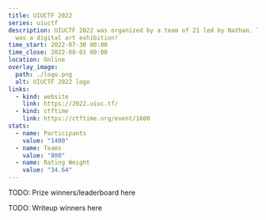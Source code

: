 ```yaml
---
title: UIUCTF 2022
series: uiuctf
description: UIUCTF 2022 was organized by a team of 21 led by Nathan. The theme
  was a digital art exhibition!
time_start: 2022-07-30 00:00
time_close: 2022-08-01 00:00
location: Online
overlay_image:
  path: ./logo.png
  alt: UIUCTF 2022 logo
links:
  - kind: website
    link: https://2022.uiuc.tf/
  - kind: ctftime
    link: https://ctftime.org/event/1600
stats:
  - name: Participants
    value: "1400"
  - name: Teams
    value: "800"
  - name: Rating Weight
    value: "34.64"
---
```


TODO: Prize winners/leaderboard here

TODO: Writeup winners here
